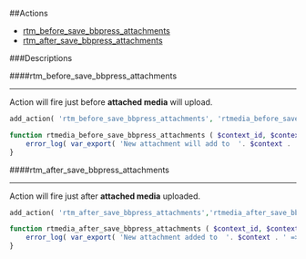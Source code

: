 ##Actions 

* [rtm_before_save_bbpress_attachments](#rtm_before_save_bbpress_attachments)
* [rtm_after_save_bbpress_attachments](#rtm_after_save_bbpress_attachments)

###Descriptions

####rtm_before_save_bbpress_attachments <a name="rtm_before_save_bbpress_attachments"></a>
***
Action will fire just before **attached media** will upload.

```php
add_action( 'rtm_before_save_bbpress_attachments', 'rtmedia_before_save_bbpress_attachments', 10, 2  );

function rtmedia_before_save_bbpress_attachments ( $context_id, $context ) {
	error_log( var_export( 'New attachment will add to  '. $context . ' => '.$context_id , true ) );
}
```

####rtm_after_save_bbpress_attachments <a name="rtm_after_save_bbpress_attachments"></a>
***
Action will fire just after **attached media** uploaded.

```php
add_action( 'rtm_after_save_bbpress_attachments','rtmedia_after_save_bbpress_attachments', 10, 2 );

function rtmedia_after_save_bbpress_attachments ( $context_id, $context ) {
	error_log( var_export( 'New attachment added to  '. $context . ' => '.$context_id , true ) );
}
```

